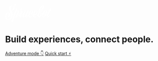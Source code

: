 <p>
<a href="/">
<svg version="1.1" width="150" xmlns="http://www.w3.org/2000/svg" xmlns:xlink="http://www.w3.org/1999/xlink" x="0px" y="0px"
	 viewBox="0 0 39.2 15.1" style="enable-background:new 0 0 39.2 15.1;" xml:space="preserve">
<style type="text/css">
	.sprucebot_st0{fill:#FFFFFF;}
</style>
<g>
	<path class="sprucebot_st0" d="M2.9,13.4C0.8,13.4,0,12,0,10.5C0,8.8,1,7,2.7,7c1.1,0,1.6,1,1.6,2.1c0,1.1-0.5,2.1-1.5,2.1
		c-0.3,0-0.5-0.1-0.6-0.3c0.5-0.5,0.9-1.6,0.9-2.4c0-0.5-0.1-0.8-0.5-1c-0.8,0.2-1.5,1.7-1.5,3.1c0,1.1,0.5,2.2,1.7,2.4
		c1.2-0.3,2-1.9,2-3.1c0-2.6-1.5-3.7-1.5-6.1c0-1.6,1.1-2.5,2.1-2.5c1.4,0,2,0.8,2.2,1.7c0-0.3,0-0.6,0-0.8C7.7,1.1,7.9,0,8.6,0
		C9,0,9.4,0.2,9.5,0.7c-1,0.6-1.3,1.7-1.6,2.7C7.8,3.8,7.7,4.1,7.6,4.5c-0.3,0.6-0.7,1-1.1,1c-0.2,0-0.4-0.1-0.5-0.2
		c0.5-0.6,0.8-1.3,0.8-2c0-0.7-0.2-1.3-0.7-1.6c-0.6,0-1.2,0.8-1.2,1.8c0,2.2,1.5,3.5,1.5,6.1C6.2,11.5,5.1,13.4,2.9,13.4z"/>
	<path class="sprucebot_st0" d="M5.4,14.6c0-0.8,1.6-5.1,2.1-6.2c0.5-1.2,1.5-3.9,1.7-4.5c0.6,0,0.8,0.1,0.8,0.4c0,0.4-0.7,2.1-1,2.9
		c0.7-1.4,1.3-2.1,1.7-2.1c0.4,0,1,0.4,1,1c0,1.3-0.8,3.7-1.7,4.7c0.7-0.3,2.4-2.6,3.3-5c0.2,0,0.3,0,0.3,0.2c0,0.6-1.5,5.3-4.5,5.3
		c-0.5,0-0.8-0.3-1.1-0.8c-0.5,1.2-1,2.7-1.6,4.6C5.7,15.1,5.4,15,5.4,14.6z M9.9,8.2c0.4-1.1,0.7-2.1,0.6-2.5
		C9.9,5.8,9.2,7.1,8,10.1c0.3,0.4,0.4,0.5,0.6,0.5C8.9,10.6,9.2,10.2,9.9,8.2z"/>
	<path class="sprucebot_st0" d="M12.1,10.4c0-0.6,1.7-3.4,1.7-3.7c0-0.2-0.1-0.2-0.3-0.3c-0.4-0.3-0.5-0.5-0.5-1C13,4,13.5,3.5,14,3.5
		c0.2,0,0.5,0.1,0.6,0.3c-0.3,0.4-0.6,0.9-1,1.6c-0.1,0.1-0.1,0.2-0.1,0.3c0,0.1,0,0.2,0.1,0.2c0.9,0.3,1.2,0.3,1.2,0.8
		c0,0.4-0.5,1.4-0.9,2.3c-0.3,0.7-0.7,1.5-0.7,1.8c1-0.5,2.3-2.7,3-4.6c0.1,0,0.1,0,0.1,0.1c0,0.6-1.9,5-3.4,5
		C12.5,11.4,12.1,10.9,12.1,10.4z"/>
	<path class="sprucebot_st0" d="M15.7,11.4c-0.4,0-0.9-0.2-0.9-0.8c0-1.3,1.6-4.2,1.7-5c-0.2,0.1-0.4,0.1-0.5,0.1c-0.2,0-0.3-0.1-0.3-0.2
		c0,0,0-0.1,0-0.2c0.4,0,0.7-0.1,1-0.1c0.3,0,0.7,0.2,0.7,0.8c0,0.7-1.7,3.7-1.7,4.7c0,0,0,0.1,0,0.1c0.5,0,1.3-1.2,2-2.6
		c0.4-0.9,0.8-1.8,1.2-2.9c0.2,0,0.3,0,0.4,0c0.3,0,0.5,0.1,0.5,0.3c0,0.3-0.3,1.4-0.8,2.5c-0.4,1.1-1,2.3-1.1,2.8
		c1.2-0.5,2.3-2.7,3-4.5c0.1,0,0.1,0,0.1,0.1c0,0.6-1.8,5-3.2,5c-0.4,0-0.8-0.3-0.8-0.7c0-0.2,0.1-0.6,0.3-1.1
		C16.7,10.8,16.2,11.4,15.7,11.4z"/>
	<path class="sprucebot_st0" d="M21.3,11.4c-0.9,0-1.7-0.6-1.7-1.4c0-1.4,0.8-3.8,1.9-4.6c0.2-0.1,0.6-0.2,0.8-0.2c0.7,0,1.4,0.4,1.4,1.3
		c0,0.8-0.5,2.4-1.4,2.4c-0.2,0-0.4-0.1-0.5-0.3c0.4-0.4,1-2,1-2.7c0-0.2,0-0.3-0.1-0.3c-0.6,0-1.9,3-1.9,4.4c0,0.4,0.1,0.6,0.3,0.8
		c1.6-0.3,3-2.6,3.7-4.4c0.1,0,0.1,0,0.1,0.1C24.9,7,22.9,11.4,21.3,11.4z"/>
	<path class="sprucebot_st0" d="M25.1,11.4L25.1,11.4c-0.9,0-1.7-0.6-1.7-1.4c0-1.2,0.7-3.2,1.6-4.3c0.3-0.4,0.7-0.6,1.3-0.6
		c0.6,0,1.3,0.3,1.3,1.2c0,1-1.2,3.4-2.7,3.4c-0.1,0-0.2,0-0.3,0c0,0.1,0,0.3,0,0.4c0,0.4,0.1,0.6,0.5,0.8c1.5-0.2,2.9-2.6,3.6-4.5
		c0.1,0,0.1,0,0.1,0.1C28.7,7,26.7,11.4,25.1,11.4z M24.6,9.3c1.1-0.2,2.1-2.6,2.1-3.5c0-0.1,0-0.2-0.1-0.3
		C26.1,5.6,24.9,7.9,24.6,9.3z"/>
	<path class="sprucebot_st0" d="M27.4,9.9c0-0.9,0.3-2.3,0.9-3.8c0.9-2.5,2.1-4.9,3.7-4.9c0.7,0,1,0.4,1,0.8c0,1.2-2.2,5.5-4.1,6
		c-0.2,0.7-0.3,1.4-0.3,1.9c0,0.4,0,0.7,0.2,0.9c0.5-0.3,1.2-1.1,1.2-2.1c0-0.3-0.1-0.5-0.2-0.7C29.8,8,29.9,7.9,30,7.9
		c0.3,0,0.6,0.2,0.8,0.4c0.6-0.2,1.2-0.7,1.7-2c0.1,0,0.1,0,0.1,0.2c0,0.7-0.9,1.9-1.7,2.3c0,1.4-1.2,2.6-2.2,2.6
		C28.1,11.4,27.4,11,27.4,9.9z M29,7.6c1.2-1,3-4.4,3-5.6c0-0.2,0-0.3-0.1-0.4c-1,0.4-1.8,2.8-2.6,5C29.2,6.9,29.1,7.3,29,7.6z"/>
	<path class="sprucebot_st0" d="M32.7,11.3c-0.8,0-1.4-0.5-1.4-1.5c0-1.1,0.5-2.6,1.3-3.7C32.7,6,32.8,5.7,33,5.7c0,0,0.1,0,0.2,0
		c0.2-0.4,0.6-0.6,1.1-0.6c0.6,0,1.3,0.5,1.3,1.3c0,0.8-0.5,2.3-1.2,3.5c0.9-0.4,1.8-2.1,2.5-4.1c0.1,0,0.3,0,0.3,0.2
		c0,0.7-1.2,4.2-2.8,4.2c-0.1,0-0.1,0-0.2,0c0,0.1-0.1,0.2-0.2,0.2C33.6,11.1,33.1,11.3,32.7,11.3z M33.4,9.8
		c-0.4-0.5-0.5-1.2-0.6-2c-0.3,0.8-0.5,1.7-0.5,2.3c0,0.4,0.1,0.7,0.4,0.8C32.9,10.7,33.2,10.3,33.4,9.8z M33.6,9.4
		c0.5-1,0.9-2.3,0.9-3.2c0-0.3-0.1-0.6-0.4-0.7c-0.4,0.3-0.8,1.4-0.8,2.4C33.3,8.4,33.4,9,33.6,9.4z"/>
	<path class="sprucebot_st0" d="M35.4,10.4c0-0.7,0.9-3,1.6-4.7c-0.2,0-0.5,0-0.6-0.1c0,0,0-0.1,0-0.1c0-0.1,0-0.2,0.2-0.2c0.2,0,0.4,0,0.6,0
		c0.3-0.7,0.5-1.2,0.7-1.5c0.7,0,0.9,0.2,0.9,0.5c0,0.2-0.2,0.6-0.4,1c0.3,0,0.6,0,0.8,0c0,0.1,0,0.1,0,0.1c0,0.2-0.3,0.3-1.1,0.3
		c-0.4,1-0.9,2.2-1.5,3.8c-0.1,0.3-0.2,0.6-0.2,0.8c0,0.2,0,0.3,0.1,0.4c0.5-0.3,0.9-0.9,1.2-1.4c0.1,0,0.2,0,0.2,0.1
		c0,0.5-0.9,1.9-1.7,1.9C35.9,11.4,35.4,10.9,35.4,10.4z"/>
</g>
</svg>

</a>
</p>

<h1>
Build experiences, connect people.
</h1>

[Adventure mode 👇](/?id=introducing)
[Quick start ⚡️](/getting-started)

